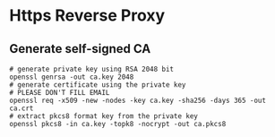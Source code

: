 # Https Reverse Proxy
## Generate self-signed CA
```shell
# generate private key using RSA 2048 bit
openssl genrsa -out ca.key 2048
# generate certificate using the private key
# PLEASE DON'T FILL EMAIL
openssl req -x509 -new -nodes -key ca.key -sha256 -days 365 -out ca.crt
# extract pkcs8 format key from the private key
openssl pkcs8 -in ca.key -topk8 -nocrypt -out ca.pkcs8
```